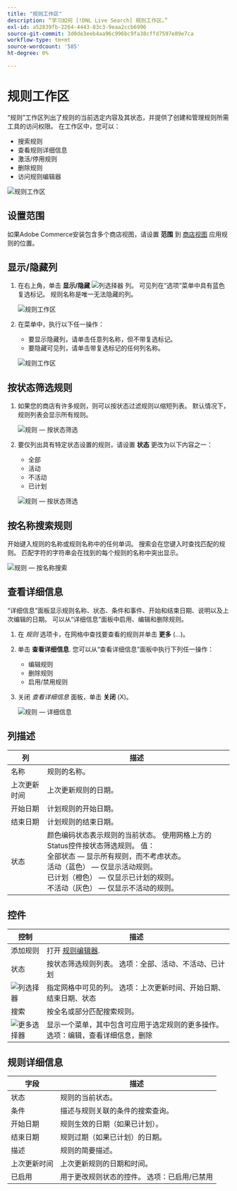 ```yaml
---
title: "规则工作区"
description: “学习如何 [!DNL Live Search] 规则工作区。”
exl-id: a52839fb-2264-4443-83c3-9eaa2ccb6996
source-git-commit: 3d0de3eeb4aa96c996bc9fa38cffd7597e89e7ca
workflow-type: tm+mt
source-wordcount: '585'
ht-degree: 0%

---
```


# 规则工作区

“规则”工作区列出了规则的当前选定内容及其状态，并提供了创建和管理规则所需工具的访问权限。 在工作区中，您可以：

* 搜索规则
* 查看规则详细信息
* 激活/停用规则
* 删除规则
* 访问规则编辑器

![规则工作区](assets/rules-workspace.png)

## 设置范围

如果Adobe Commerce安装包含多个商店视图，请设置 **范围** 到 [商店视图](https://experienceleague.adobe.com/docs/commerce-admin/start/setup/websites-stores-views.html#scope-settings) 应用规则的位置。

## 显示/隐藏列

1. 在右上角，单击 **显示/隐藏** ![列选择器](assets/btn-show-hide-columns.png) 列。
可见列在“选项”菜单中具有蓝色复选标记。 规则名称是唯一无法隐藏的列。

   ![规则工作区](assets/rules-workspace-show-hide-columns.png)

1. 在菜单中，执行以下任一操作：

   * 要显示隐藏列，请单击任意列名称，但不带复选标记。
   * 要隐藏可见列，请单击带复选标记的任何列名称。

   ![规则工作区](assets/rules-workspace-all-columns.png)

## 按状态筛选规则

1. 如果您的商店有许多规则，则可以按状态过滤规则以缩短列表。 默认情况下，规则列表会显示所有规则。

   ![规则 — 按状态筛选](assets/rules-workspace-filter-status.png)

1. 要仅列出具有特定状态设置的规则，请设置 **状态** 更改为以下内容之一：

   * 全部
   * 活动
   * 不活动
   * 已计划

   ![规则 — 按状态筛选](assets/rules-workspace-filter-status-active.png)

## 按名称搜索规则

开始键入规则的名称或规则名称中的任何单词。
搜索会在您键入时查找匹配的规则。 匹配字符的字符串会在找到的每个规则的名称中突出显示。

![规则 — 按名称搜索](assets/rules-workspace-search-name.png)

## 查看详细信息

“详细信息”面板显示规则名称、状态、条件和事件、开始和结束日期、说明以及上次编辑的日期。 可以从“详细信息”面板中启用、编辑和删除规则。

1. 在 *规则* 选项卡，在网格中查找要查看的规则并单击 **更多** (...)。
1. 单击 **查看详细信息**.
您可以从“查看详细信息”面板中执行下列任一操作：

   * 编辑规则
   * 删除规则
   * 启用/禁用规则

1. 关闭 *查看详细信息* 面板，单击 **关闭** (X)。

   ![规则 — 详细信息](assets/rules-workspace-details.png)

## 列描述

| 列 | 描述 |
|--- |--- |
| 名称 | 规则的名称。 |
| 上次更新时间 | 上次更新规则的日期。 |
| 开始日期 | 计划规则的开始日期。 |
| 结束日期 | 计划规则的结束日期。 |
| 状态 | 颜色编码状态表示规则的当前状态。 使用网格上方的Status控件按状态筛选规则。 值：<br />全部状态 — 显示所有规则，而不考虑状态。<br />活动（蓝色） — 仅显示活动规则。<br />已计划（橙色） — 仅显示已计划的规则。<br />不活动（灰色） — 仅显示不活动的规则。 |

## 控件

| 控制 | 描述 |
|--- |--- |
| 添加规则 | 打开 [规则编辑器](rules-add.md). |
| 状态 | 按状态筛选规则列表。 选项：全部、活动、不活动、已计划 |
| ![列选择器](assets/btn-show-hide-columns.png) | 指定网格中可见的列。 选项：上次更新时间、开始日期、结束日期、状态 |
| 搜索 | 按全名或部分匹配搜索规则。 |
| ![更多选择器](assets/btn-more.png) | 显示一个菜单，其中包含可应用于选定规则的更多操作。 选项：编辑，查看详细信息，删除 |

## 规则详细信息

| 字段 | 描述 |
|--- |--- |
| 状态 | 规则的当前状态。 |
| 条件 | 描述与规则关联的条件的搜索查询。 |
| 开始日期 | 规则生效的日期（如果已计划）。 |
| 结束日期 | 规则过期（如果已计划）的日期。 |
| 描述 | 规则的简要描述。 |
| 上次更新时间 | 上次更新规则的日期和时间。 |
| 已启用 | 用于更改规则状态的控件。 选项：已启用/已禁用 |
